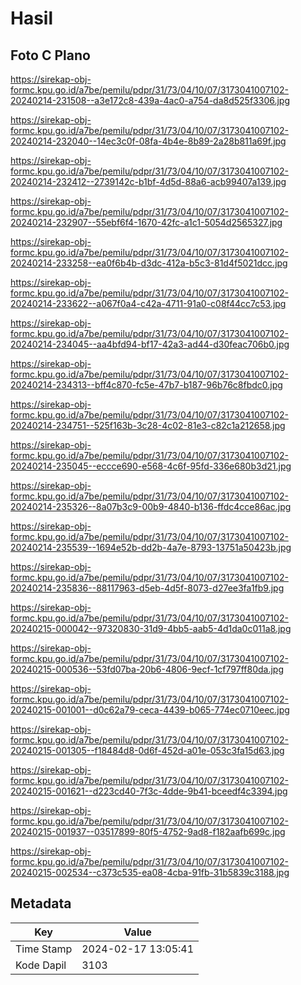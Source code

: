 # Hasil

## Foto C Plano

https://sirekap-obj-formc.kpu.go.id/a7be/pemilu/pdpr/31/73/04/10/07/3173041007102-20240214-231508--a3e172c8-439a-4ac0-a754-da8d525f3306.jpg

https://sirekap-obj-formc.kpu.go.id/a7be/pemilu/pdpr/31/73/04/10/07/3173041007102-20240214-232040--14ec3c0f-08fa-4b4e-8b89-2a28b811a69f.jpg

https://sirekap-obj-formc.kpu.go.id/a7be/pemilu/pdpr/31/73/04/10/07/3173041007102-20240214-232412--2739142c-b1bf-4d5d-88a6-acb99407a139.jpg

https://sirekap-obj-formc.kpu.go.id/a7be/pemilu/pdpr/31/73/04/10/07/3173041007102-20240214-232907--55ebf6f4-1670-42fc-a1c1-5054d2565327.jpg

https://sirekap-obj-formc.kpu.go.id/a7be/pemilu/pdpr/31/73/04/10/07/3173041007102-20240214-233258--ea0f6b4b-d3dc-412a-b5c3-81d4f5021dcc.jpg

https://sirekap-obj-formc.kpu.go.id/a7be/pemilu/pdpr/31/73/04/10/07/3173041007102-20240214-233622--a067f0a4-c42a-4711-91a0-c08f44cc7c53.jpg

https://sirekap-obj-formc.kpu.go.id/a7be/pemilu/pdpr/31/73/04/10/07/3173041007102-20240214-234045--aa4bfd94-bf17-42a3-ad44-d30feac706b0.jpg

https://sirekap-obj-formc.kpu.go.id/a7be/pemilu/pdpr/31/73/04/10/07/3173041007102-20240214-234313--bff4c870-fc5e-47b7-b187-96b76c8fbdc0.jpg

https://sirekap-obj-formc.kpu.go.id/a7be/pemilu/pdpr/31/73/04/10/07/3173041007102-20240214-234751--525f163b-3c28-4c02-81e3-c82c1a212658.jpg

https://sirekap-obj-formc.kpu.go.id/a7be/pemilu/pdpr/31/73/04/10/07/3173041007102-20240214-235045--eccce690-e568-4c6f-95fd-336e680b3d21.jpg

https://sirekap-obj-formc.kpu.go.id/a7be/pemilu/pdpr/31/73/04/10/07/3173041007102-20240214-235326--8a07b3c9-00b9-4840-b136-ffdc4cce86ac.jpg

https://sirekap-obj-formc.kpu.go.id/a7be/pemilu/pdpr/31/73/04/10/07/3173041007102-20240214-235539--1694e52b-dd2b-4a7e-8793-13751a50423b.jpg

https://sirekap-obj-formc.kpu.go.id/a7be/pemilu/pdpr/31/73/04/10/07/3173041007102-20240214-235836--88117963-d5eb-4d5f-8073-d27ee3fa1fb9.jpg

https://sirekap-obj-formc.kpu.go.id/a7be/pemilu/pdpr/31/73/04/10/07/3173041007102-20240215-000042--97320830-31d9-4bb5-aab5-4d1da0c011a8.jpg

https://sirekap-obj-formc.kpu.go.id/a7be/pemilu/pdpr/31/73/04/10/07/3173041007102-20240215-000536--53fd07ba-20b6-4806-9ecf-1cf797ff80da.jpg

https://sirekap-obj-formc.kpu.go.id/a7be/pemilu/pdpr/31/73/04/10/07/3173041007102-20240215-001001--d0c62a79-ceca-4439-b065-774ec0710eec.jpg

https://sirekap-obj-formc.kpu.go.id/a7be/pemilu/pdpr/31/73/04/10/07/3173041007102-20240215-001305--f18484d8-0d6f-452d-a01e-053c3fa15d63.jpg

https://sirekap-obj-formc.kpu.go.id/a7be/pemilu/pdpr/31/73/04/10/07/3173041007102-20240215-001621--d223cd40-7f3c-4dde-9b41-bceedf4c3394.jpg

https://sirekap-obj-formc.kpu.go.id/a7be/pemilu/pdpr/31/73/04/10/07/3173041007102-20240215-001937--03517899-80f5-4752-9ad8-f182aafb699c.jpg

https://sirekap-obj-formc.kpu.go.id/a7be/pemilu/pdpr/31/73/04/10/07/3173041007102-20240215-002534--c373c535-ea08-4cba-91fb-31b5839c3188.jpg


## Metadata

| Key        | Value               |
| ---------- | ------------------- |
| Time Stamp | 2024-02-17 13:05:41 |
| Kode Dapil | 3103                |




